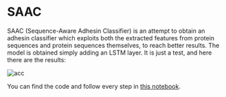 # SAAC

SAAC (Sequence-Aware Adhesin Classifier) is an attempt to obtain an adhesin classifier which exploits both the extracted features from protein sequences and protein sequences themselves, to reach better results. The model is obtained simply adding an LSTM layer. It is just a test, and here there are the results:

![acc](https://user-images.githubusercontent.com/62892813/202906147-cf212540-53a5-46e3-94dd-2b417e737729.png)

You can find the code and follow every step in [this notebook](./SAAC.ipynb).
